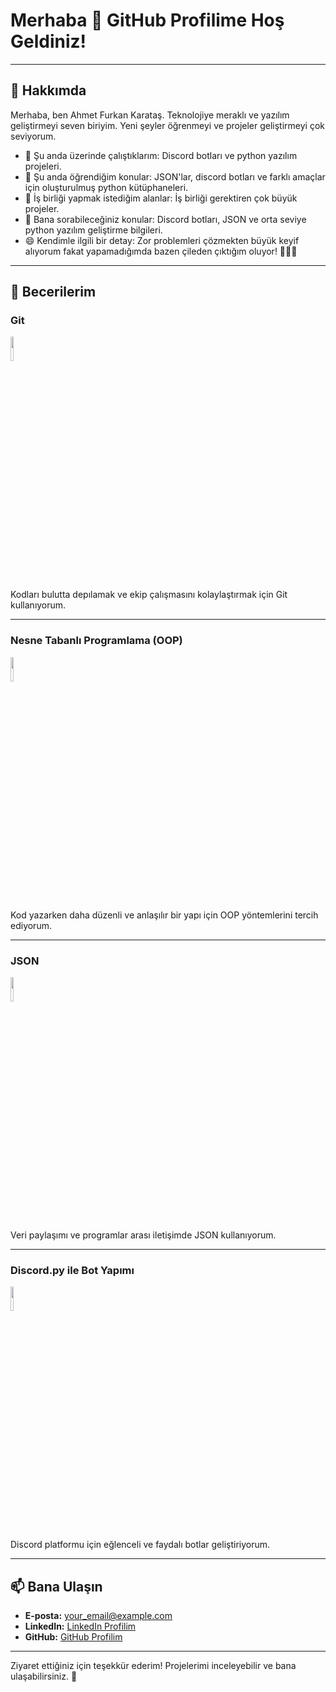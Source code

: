 # Merhaba 👋 GitHub Profilime Hoş Geldiniz!

---

## 🚀 Hakkımda
Merhaba, ben Ahmet Furkan Karataş. Teknolojiye meraklı ve yazılım geliştirmeyi seven biriyim. Yeni şeyler öğrenmeyi ve projeler geliştirmeyi çok seviyorum.

- 🔭 Şu anda üzerinde çalıştıklarım: Discord botları ve python yazılım projeleri.
- 🌱 Şu anda öğrendiğim konular: JSON'lar, discord botları ve farklı amaçlar için oluşturulmuş python kütüphaneleri.
- 👯 İş birliği yapmak istediğim alanlar: İş birliği gerektiren çok büyük projeler.
- 💬 Bana sorabileceğiniz konular: Discord botları, JSON ve orta seviye python yazılım geliştirme bilgileri.
- 😄 Kendimle ilgili bir detay: Zor problemleri çözmekten büyük keyif alıyorum fakat yapamadığımda bazen çileden çıktığım oluyor! 🤣🤣🤣

---

## 🌟 Becerilerim

### Git
<img src="https://storage.tally.so/551f6f1e-00a2-4a15-9c33-b40ca5c84113/Git-Logo-2Color.png" width="10%">

Kodları bulutta depılamak ve ekip çalışmasını kolaylaştırmak için Git kullanıyorum.

---

### Nesne Tabanlı Programlama (OOP)
<img src="https://storage.tally.so/3a4c5a2e-a412-41b4-bad5-61899c529461/4515839.png" width="10%">

Kod yazarken daha düzenli ve anlaşılır bir yapı için OOP yöntemlerini tercih ediyorum.

---

### JSON
<img src="https://storage.tally.so/3f9bac6c-8fd5-40ae-a50b-096d362d2fe8/136443.png" width="10%">

Veri paylaşımı ve programlar arası iletişimde JSON kullanıyorum.

---

### Discord.py ile Bot Yapımı
<img src="https://storage.tally.so/94a97017-e796-4d01-a896-331b522cbaa3/image-2-removebg-preview.png" width="10%">

Discord platformu için eğlenceli ve faydalı botlar geliştiriyorum.

---

## 📫 Bana Ulaşın
- **E-posta:** [your_email@example.com](mailto:ahmet_karatas44@hotmail.com)
- **LinkedIn:** [LinkedIn Profilim]([https://www.linkedin.com](https://www.linkedin.com/in/ahmet-furkan-karata%C5%9F-81705b285/))
- **GitHub:** [GitHub Profilim](https://github.com/Ahmet-Furkan-Karatas)

---

Ziyaret ettiğiniz için teşekkür ederim! Projelerimi inceleyebilir ve bana ulaşabilirsiniz. 🚀
